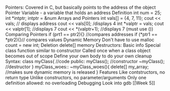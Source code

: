 Pointers:
	Covered in C, but basically points to the address of the object
	Pointer Variable - a variable that holds an address
		Definition
			int num = 25;
			int *intptr;
			intptr = &num
	Arrays and Pointers
		int vals[] = {4, 7, 11};
		cout << vals; // displays address
		cout << vals[0]; /displays 4
		int *valptr = vals;
		cout << valptr[1]; //displays 7
		cout << *(valptr+1); //displays 7 (must use ())
	Comparing Pointers
		if (prt1 == ptr2){} //compares addresses
		if (*ptr1 == *ptr2){}// compares values
	Dynamic Memory
		Don't have to use malloc
			count = new int;
		Deletion
			delete[] memory
Destructors:
	Basic info
		Special class function similar to constructor
		Called once when a class object becomes out of scope
		Define your own body to do your own cleanup
	Syntax:
		class myClass{
		//code
			public:
			myClass(); //constructor
			~myClass(); //destructor
		}
		myClass_woes:: ~myClass_woes(){
			delete[] my_array; //makes sure dynamic memory is released
		}
	Features
		Like contstructors, no return type
		Unlike constructors, no parameter/arguments
		Only one definition allowed: no overloading
Debugging
	Look into gdb
[[Week 5]]